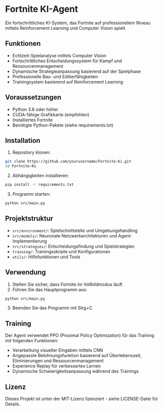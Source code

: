 # Fortnite KI-Agent

Ein fortschrittliches KI-System, das Fortnite auf professionellem Niveau mittels Reinforcement Learning und Computer Vision spielt.

## Funktionen

- Echtzeit-Spielanalyse mittels Computer Vision
- Fortschrittliches Entscheidungssystem für Kampf und Ressourcenmanagement
- Dynamische Strategieanpassung basierend auf der Spielphase
- Professionelle Bau- und Editierfähigkeiten
- Trainingsystem basierend auf Reinforcement Learning

## Voraussetzungen

- Python 3.8 oder höher
- CUDA-fähige Grafikkarte (empfohlen)
- Installiertes Fortnite
- Benötigte Python-Pakete (siehe requirements.txt)

## Installation

1. Repository klonen:
```bash
git clone https://github.com/yourusername/Fortnite-Ki.git
cd Fortnite-Ki
```

2. Abhängigkeiten installieren:
```bash
pip install -r requirements.txt
```

3. Programm starten:
```bash
python src/main.py
```

## Projektstruktur

- `src/environment/`: Spielschnittstelle und Umgebungshandling
- `src/models/`: Neuronale Netzwerkarchitekturen und Agent-Implementierung
- `src/strategies/`: Entscheidungsfindung und Spielstrategien
- `training/`: Trainingsskripte und Konfigurationen
- `utils/`: Hilfsfunktionen und Tools

## Verwendung

1. Stellen Sie sicher, dass Fortnite im Vollbildmodus läuft
2. Führen Sie das Hauptprogramm aus:
```bash
python src/main.py
```
3. Beenden Sie das Programm mit Strg+C

## Training

Der Agent verwendet PPO (Proximal Policy Optimization) für das Training mit folgenden Funktionen:
- Verarbeitung visueller Eingaben mittels CNN
- Angepasste Belohnungsfunktion basierend auf Überlebenszeit, Eliminierungen und Ressourcenmanagement
- Experience Replay für verbessertes Lernen
- Dynamische Schwierigkeitsanpassung während des Trainings

## Lizenz

Dieses Projekt ist unter der MIT-Lizenz lizenziert - siehe LICENSE-Datei für Details.
